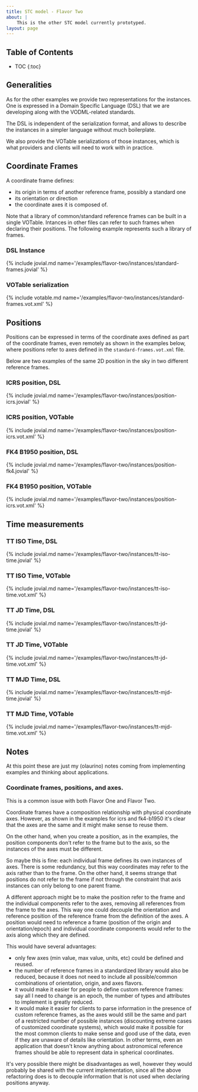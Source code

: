 ```yaml
---
title: STC model - Flavor Two
about: |
    This is the other STC model currently prototyped.
layout: page
---
```


Table of Contents
-----------------
* TOC
{:toc}

Generalities
------------

As for the other examples we provide two representations for the instances. One is expressed in
a Domain Specific Language (DSL) that we are developing along with the VODML-related standards.

The DSL is independent of the serialization format, and allows to describe the instances
in a simpler language without much boilerplate.

We also provide the VOTable serializations of those instances, which is what providers and
clients will need to work with in practice.

Coordinate Frames
-----------------

A coordinate frame defines:
  * its origin in terms of another reference frame, possibly a standard one
  * its orientation or direction
  * the coordinate axes it is composed of.

Note that a library of common/standard reference frames can be built in a single VOTable. Intances in other files can
refer to such frames when declaring their positions. The following example represents such a library of frames.

### DSL Instance

{% include jovial.md name='/examples/flavor-two/instances/standard-frames.jovial' %}

### VOTable serialization

{% include votable.md name='/examples/flavor-two/instances/standard-frames.vot.xml' %}

Positions
---------

Positions can be expressed in terms of the coordinate axes defined as part of the coordinate frames, even remotely
as shown in the examples below, where positions refer to axes defined in the `standard-frames.vot.xml` file.

Below are two examples of the same 2D position in the sky in two different reference frames.

### ICRS position, DSL

{% include jovial.md name='/examples/flavor-two/instances/position-icrs.jovial' %}

### ICRS position, VOTable

{% include jovial.md name='/examples/flavor-two/instances/position-icrs.vot.xml' %}

### FK4 B1950 position, DSL

{% include jovial.md name='/examples/flavor-two/instances/position-fk4.jovial' %}

### FK4 B1950 position, VOTable

{% include jovial.md name='/examples/flavor-two/instances/position-icrs.vot.xml' %}

Time measurements
-----------------

### TT ISO Time, DSL

{% include jovial.md name='/examples/flavor-two/instances/tt-iso-time.jovial' %}

### TT ISO Time, VOTable

{% include jovial.md name='/examples/flavor-two/instances/tt-iso-time.vot.xml' %}

### TT JD Time, DSL

{% include jovial.md name='/examples/flavor-two/instances/tt-jd-time.jovial' %}

### TT JD Time, VOTable

{% include jovial.md name='/examples/flavor-two/instances/tt-jd-time.vot.xml' %}

### TT MJD Time, DSL

{% include jovial.md name='/examples/flavor-two/instances/tt-mjd-time.jovial' %}

### TT MJD Time, VOTable

{% include jovial.md name='/examples/flavor-two/instances/tt-mjd-time.vot.xml' %}

Notes
-----

At this point these are just my (olaurino) notes coming from implementing examples and thinking about applications.

### Coordinate frames, positions, and axes.

This is a common issue with both Flavor One and Flavor Two.

Coordinate frames have a composition relationship with physical coordinate axes. However, as shown in the examples
for icrs and fk4-b1950 it's clear that the axes are the same and it might make sense to reuse them.

On the other hand, when you create a position, as in the examples, the position components don't refer to the frame but
to the axis, so the instances of the axes must be different.

So maybe this is fine: each individual frame defines its own instances of axes. There is some redundancy, but
this way coordinates may refer to the axis rather than to the frame. On the other hand, it seems strange that positions
do not refer to the frame if not through the constraint that axis instances can only belong to one parent frame.

A different approach might be to make the position refer to the frame and the individual components refer to the axes,
removing all references from the frame to the axes. This way one could decouple the orientation and reference position
of the reference frame from the definition of the axes. A position would need to reference a frame (position of the
origin and orientation/epoch) and individual coordinate components would refer to the axis along which they are defined.

This would have several advantages:

  * only few axes (min value, max value, units, etc) could be defined and reused.
  * the number of reference frames in a standardized library would also be reduced, because it does not need to include
  all possible/common combinations of orientation, origin, and axes flavors.
  * it would make it easier for people to define custom reference frames: say all I need to change is an epoch, the
  number of types and attributes to implement is greatly reduced.
  * it would make it easier for clients to parse information in the presence of custom reference frames, as the axes
  would still be the same and part of a restricted number of possible instances (discounting extreme cases of
  customized coordinate systems), which would make it possible for the most common clients to make sense and good use
  of the data, even if they are unaware of details like orientation. In other terms, even an application that doesn't
  know anything about astronomical reference frames should be able to represent data in spherical coordinates.
  
It's very possible there might be disadvantages as well, however they would probably be shared with the current
implementation, since all the above refactoring does is to decouple information that is not used when declaring
positions anyway.
